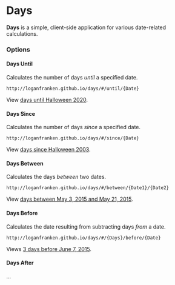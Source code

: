 # Days

**Days** is a simple, client-side application for various date-related
calculations.

### Options

#### Days Until

Calculates the number of days *until* a specified date.

```
http://loganfranken.github.io/days/#/until/{Date}
```

View [days until Halloween 2020](http://loganfranken.github.io/days/#/until/10-31-2020).

#### Days Since

Calculates the number of days *since* a specified date.

```
http://loganfranken.github.io/days/#/since/{Date}
```

View [days since Halloween 2003](http://loganfranken.github.io/days/#/since/10-31-2003).

#### Days Between

Calculates the days *between* two dates.

```
http://loganfranken.github.io/days/#/between/{Date1}/{Date2}
```

View [days between May 3, 2015 and May 21, 2015](http://loganfranken.github.io/days/#/between/2015-5-3/2015-5-21).

#### Days Before

Calculates the date resulting from subtracting days *from* a date.

```
http://loganfranken.github.io/days/#/{Days}/before/{Date}
```

Views [3 days before June 7, 2015](http://loganfranken.github.io/days/#/3/before/2015-06-7).

#### Days After

...
